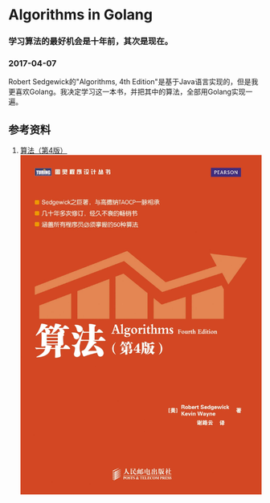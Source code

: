 # Algorithms in Golang
### 学习算法的最好机会是十年前，其次是现在。

### 2017-04-07
Robert Sedgewick的"Algorithms, 4th Edition"是基于Java语言实现的，但是我更喜欢Golang。我决定学习这一本书，并把其中的算法，全部用Golang实现一遍。

## 参考资料
1. [算法（第4版）](https://book.douban.com/subject/19952400)
![算法（第4版）](timg.jpg)